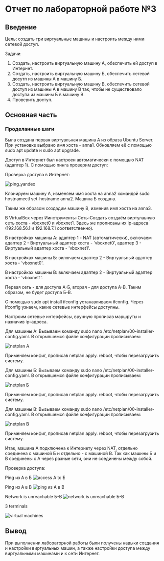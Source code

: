 # Отчет по лабораторной работе №3

## Введение

Цель: создать три виртуальные машины и настроить между ними сетевой доступ.

Задачи:
1. Создать, настроить виртуальную машину А, обеспечить ей доступ в Интернет.
2. Создать, настроить виртуальную машину Б, обеспечить сетевой досутп из машины А в машину Б.
3. Создать, настроить виртуальную машину В, обеспечить сетевой доступ из машины А в машину В так, чтобы не существовало доступа из машины Б в машину В. 
4. Проверить доступ.

## Основная часть

### Проделанные шаги

Была создана первая виртуальная машина А из образа Ubuntu Server. При установке выбрано имя хоста - anna1. Обновляем её с помощью sudo apt update и sudo apt upgrade. 

Доступ в Интернет был настроен автоматически с помощью NAT (адаптер 1). С помощью пинга проверим доступ:

Проверка доступа в Интернет:

![ping_yandex](https://github.com/cs-itmo-2023/lab-3-paltovkletku/blob/main/%D0%A1%D0%BD%D0%B8%D0%BC%D0%BE%D0%BA%20%D1%8D%D0%BA%D1%80%D0%B0%D0%BD%D0%B0%20%D0%BE%D1%82%202023-10-22%2012-29-53.png)

Клонируем машину А, изменяем имя хоста на anna2 командой sudo hostnamectl set-hostname anna2. Машина Б создана.

Таким же образом создадим машину В, изменив имя хоста на anna3.

В VirtualBox через Иинструменты-Сеть-Создать создаём виртулаьную сеть хоста - vboxnet0 и vboxnet1. Здесь же прописаны их ip-адреса (192.168.56.1 и 192.168.7.1 соответственно).

В настройках машины А: адаптер 1 - NAT (автоматически), включаем адаптер 2 - Виртуальный адаптер хоста - 'vboxnet0', адаптер 3 - Виртуальный адаптер хоста - 'vboxnet1'.

В настройках машины Б: включаем адаптер 2 - Виртуальный адаптер хоста - 'vboxnet0'.

В настройках машины В: включаем адаптер 2 - Виртуальный адаптер хоста - 'vboxnet1'.

Первая сеть - для доступа А-Б, вторая - для доступа А-В. Таким образом, не будет доступа Б-В.

С помощью sudo apt install ifconfig устанавливаем ifconfig. Через ifconfig узнаем, какие сетевые интерфейсы доступны.

Настроим сетевые интерфейсы, вручную прописав маршруты и назначив ip-адреса.

Для машины A: Вызываем команду sudo nano /etc/netplan/00-installer-config.yaml. В открывшемся файле конфигурации прописываем: 

![netplan A](https://github.com/cs-itmo-2023/lab-3-paltovkletku/blob/main/%D0%A1%D0%BD%D0%B8%D0%BC%D0%BE%D0%BA%20%D1%8D%D0%BA%D1%80%D0%B0%D0%BD%D0%B0%20%D0%BE%D1%82%202023-10-22%2022-23-47.png)

Применяем конфиг, прописав netplan apply. reboot, чтобы перезагрузить систему.

Для машины Б: Вызываем команду sudo nano /etc/netplan/00-installer-config.yaml. В открывшемся файле конфигурации прописываем: 

![netplan Б](https://github.com/cs-itmo-2023/lab-3-paltovkletku/blob/main/%D0%A1%D0%BD%D0%B8%D0%BC%D0%BE%D0%BA%20%D1%8D%D0%BA%D1%80%D0%B0%D0%BD%D0%B0%20%D0%BE%D1%82%202023-10-22%2022-47-35.png)

Применяем конфиг, прописав netplan apply. reboot, чтобы перезагрузить систему.

Для машины В: Вызываем команду sudo nano /etc/netplan/00-installer-config.yaml. В открывшемся файле конфигурации прописываем: 

![netplan В](https://github.com/cs-itmo-2023/lab-3-paltovkletku/blob/main/%D0%A1%D0%BD%D0%B8%D0%BC%D0%BE%D0%BA%20%D1%8D%D0%BA%D1%80%D0%B0%D0%BD%D0%B0%20%D0%BE%D1%82%202023-10-22%2022-42-44.png)

Применяем конфиг, прописав netplan apply. reboot, чтобы перезагрузить систему.

Итак, машина А подключена к Интернету через NAT, отдельно соединена с машиной Б и отдельно - с машиной В. Так как машины Б и В соединены с А через разные сети, они не соединены между собой.

Проверка доступа:

Ping из А в Б
![access A to Б](https://github.com/cs-itmo-2023/lab-3-paltovkletku/blob/main/%D0%A1%D0%BD%D0%B8%D0%BC%D0%BE%D0%BA%20%D1%8D%D0%BA%D1%80%D0%B0%D0%BD%D0%B0%20%D0%BE%D1%82%202023-10-22%2022-51-42.png)

Ping из А в В
![ping из А в В](https://github.com/cs-itmo-2023/lab-3-paltovkletku/blob/main/%D0%A1%D0%BD%D0%B8%D0%BC%D0%BE%D0%BA%20%D1%8D%D0%BA%D1%80%D0%B0%D0%BD%D0%B0%20%D0%BE%D1%82%202023-10-22%2022-53-21.png)

Network is unreachable Б-В
![network is unreachable Б-В](https://github.com/cs-itmo-2023/lab-3-paltovkletku/blob/main/%D0%A1%D0%BD%D0%B8%D0%BC%D0%BE%D0%BA%20%D1%8D%D0%BA%D1%80%D0%B0%D0%BD%D0%B0%20%D0%BE%D1%82%202023-10-22%2022-56-42.png)

3 terminals 

![virtual machines](https://github.com/cs-itmo-2023/lab-3-paltovkletku/blob/main/%D0%A1%D0%BD%D0%B8%D0%BC%D0%BE%D0%BA%20%D1%8D%D0%BA%D1%80%D0%B0%D0%BD%D0%B0%20%D0%BE%D1%82%202023-10-22%2023-05-12.png)

## Вывод

При выполнении лабораторной работы были получены навыки создания и настройки виртуальных машин, а также настройки доступа между виртуальными машинами и к сети Интернет.
